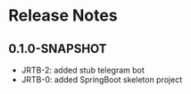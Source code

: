 # Release Notes

## 0.1.0-SNAPSHOT

*   JRTB-2: added stub telegram bot
*   JRTB-0: added SpringBoot skeleton project
